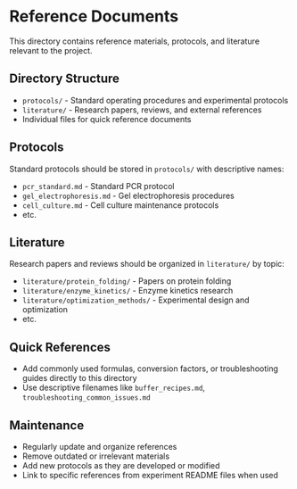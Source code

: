 # Reference Documents

This directory contains reference materials, protocols, and literature relevant to the project.

## Directory Structure

- `protocols/` - Standard operating procedures and experimental protocols
- `literature/` - Research papers, reviews, and external references
- Individual files for quick reference documents

## Protocols

Standard protocols should be stored in `protocols/` with descriptive names:

- `pcr_standard.md` - Standard PCR protocol
- `gel_electrophoresis.md` - Gel electrophoresis procedures  
- `cell_culture.md` - Cell culture maintenance protocols
- etc.

## Literature

Research papers and reviews should be organized in `literature/` by topic:

- `literature/protein_folding/` - Papers on protein folding
- `literature/enzyme_kinetics/` - Enzyme kinetics research
- `literature/optimization_methods/` - Experimental design and optimization
- etc.

## Quick References

- Add commonly used formulas, conversion factors, or troubleshooting guides directly to this directory
- Use descriptive filenames like `buffer_recipes.md`, `troubleshooting_common_issues.md`

## Maintenance

- Regularly update and organize references
- Remove outdated or irrelevant materials
- Add new protocols as they are developed or modified
- Link to specific references from experiment README files when used